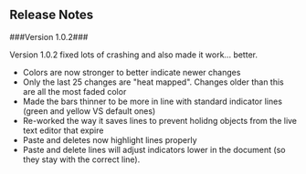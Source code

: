 ## Release Notes ##

###Version 1.0.2###

Version 1.0.2 fixed lots of crashing and also made it work... better.

* Colors are now stronger to better indicate newer changes
* Only the last 25 changes are "heat mapped". Changes older than this are all the most faded color
* Made the bars thinner to be more in line with standard indicator lines (green and yellow VS default ones)
* Re-worked the way it saves lines to prevent holidng objects from the live text editor that expire
* Paste and deletes now highlight lines properly
* Paste and delete lines will adjust indicators lower in the document (so they stay with the correct line). 
